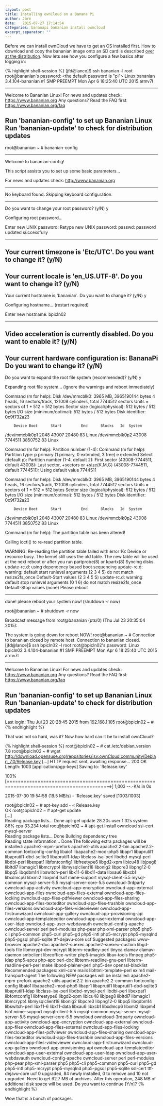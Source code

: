```yaml
---
layout: post
title: Installing ownCloud on a Banana Pi
author: Jörn
date:   2015-07-27 17:14:54
categories: bananapi bananian install owncloud
excerpt_separator: ""
---
```


Before we can install ownCloud we have to get an OS installed first. How to download and copy the bananian image onto an SD card is described [over at the distribution](https://www.bananian.org/download#installation). Now lets see how you configure a few basics after logging in:

{% highlight shell-session %}
[jfd@lance]$ ssh bananian -l root
root@bananian's password: <the default password is "pi">
Linux bananian 3.4.104-bananian #1 SMP PREEMPT Mon Apr 6 18:25:40 UTC 2015 armv7l

------------------------------------------------------------------------ 
Welcome to Bananian Linux!
For news and updates check: https://www.bananian.org
Any questions? Read the FAQ first: https://www.bananian.org/faq

Run 'bananian-config' to set up Bananian Linux
Run 'bananian-update' to check for distribution updates
------------------------------------------------------------------------
root@bananian ~ # bananian-config

---------------------------------------------------------------------------------
Welcome to bananian-config! 

This script assists you to set up some basic parameters... 

For news and updates check: http://www.bananian.org 

---------------------------------------------------------------------------------
No keyboard found. Skipping keyboard configuration.

---------------------------------------------------------------------------------
Do you want to change your root password? (y/N) y

Configuring root password... 

Enter new UNIX password: <choose whatever suits you>
Retype new UNIX password: <choose whatever suits you>
passwd: password updated successfully

---------------------------------------------------------------------------------
Your current timezone is 'Etc/UTC'. Do you want to change it? (y/N) <enter>
---------------------------------------------------------------------------------
Your current locale is 'en_US.UTF-8'. Do you want to change it? (y/N) <enter>
---------------------------------------------------------------------------------
Your current hostname is 'bananian'. Do you want to change it? (y/N) y

Configuring hostname... (restart required) 

Enter new hostname: bpicln02 <choose whatever suits you>

---------------------------------------------------------------------------------
Video acceleration is currently disabled. Do you want to enable it? (y/N) <enter>
---------------------------------------------------------------------------------
Your current hardware configuration is: BananaPi
Do you want to change it? (y/N) <enter>
---------------------------------------------------------------------------------
Do you want to expand the root file system (recommended)? (y/N) y

Expanding root file system... (ignore the warnings and reboot immediately) 


Command (m for help): 
Disk /dev/mmcblk0: 3965 MB, 3965190144 bytes
4 heads, 16 sectors/track, 121008 cylinders, total 7744512 sectors
Units = sectors of 1 * 512 = 512 bytes
Sector size (logical/physical): 512 bytes / 512 bytes
I/O size (minimum/optimal): 512 bytes / 512 bytes
Disk identifier: 0x9f732a23

        Device Boot      Start         End      Blocks   Id  System
/dev/mmcblk0p1            2048       43007       20480   83  Linux
/dev/mmcblk0p2           43008     7744511     3850752   83  Linux

Command (m for help): Partition number (1-4): 
Command (m for help): Partition type:
   p   primary (1 primary, 0 extended, 3 free)
   e   extended
Select (default p): Partition number (1-4, default 2): First sector (43008-7744511, default 43008): Last sector, +sectors or +size{K,M,G} (43008-7744511, default 7744511): Using default value 7744511

Command (m for help): 
Disk /dev/mmcblk0: 3965 MB, 3965190144 bytes
4 heads, 16 sectors/track, 121008 cylinders, total 7744512 sectors
Units = sectors of 1 * 512 = 512 bytes
Sector size (logical/physical): 512 bytes / 512 bytes
I/O size (minimum/optimal): 512 bytes / 512 bytes
Disk identifier: 0x9f732a23

        Device Boot      Start         End      Blocks   Id  System
/dev/mmcblk0p1            2048       43007       20480   83  Linux
/dev/mmcblk0p2           43008     7744511     3850752   83  Linux

Command (m for help): The partition table has been altered!

Calling ioctl() to re-read partition table.

WARNING: Re-reading the partition table failed with error 16: Device or resource busy.
The kernel still uses the old table. The new table will be used at
the next reboot or after you run partprobe(8) or kpartx(8)
Syncing disks.
update-rc.d: using dependency based boot sequencing
update-rc.d: warning: default start runlevel arguments (2 3 4 5) do not match resize2fs_once Default-Start values (2 3 4 5 S)
update-rc.d: warning: default stop runlevel arguments (0 1 6) do not match resize2fs_once Default-Stop values (none)
Please reboot

---------------------------------------------------------------------------------
done! please reboot your system now! (shutdown -r now) 

root@bananian ~ # shutdown -r now

Broadcast message from root@bananian (pts/0) (Thu Jul 23 20:35:04 2015):

The system is going down for reboot NOW!
root@bananian ~ # Connection to bananian closed by remote host.
Connection to bananian closed.
[jfd@lance]$ ssh bpicln02 -l root
root@bpicln02's password: 
Linux bpicln02 3.4.104-bananian #1 SMP PREEMPT Mon Apr 6 18:25:40 UTC 2015 armv7l

------------------------------------------------------------------------ 
Welcome to Bananian Linux!
For news and updates check: https://www.bananian.org
Any questions? Read the FAQ first: https://www.bananian.org/faq

Run 'bananian-config' to set up Bananian Linux
Run 'bananian-update' to check for distribution updates
------------------------------------------------------------------------
Last login: Thu Jul 23 20:28:45 2015 from 192.168.1.105
root@bpicln02 ~ # 
{% endhighlight %}

That was not so hard, was it? Now how hard can it be to install ownCloud?

{% highlight shell-session %}
root@bpicln02 ~ # cat /etc/debian_version                       
7.8
root@bpicln02 ~ # wget http://download.opensuse.org/repositories/isv:ownCloud:community/Debian_7.0/Release.key
[...]
HTTP request sent, awaiting response... 200 OK
Length: 1003 [application/pgp-keys]
Saving to: `Release.key'

100%[===========================================================================================>] 1,003       --.-K/s   in 0s      

2015-07-30 19:54:58 (18.5 MB/s) - `Release.key' saved [1003/1003]

root@bpicln02 ~ # apt-key add - < Release.key  
OK
root@bpicln02 ~ # apt-get update                                                                              
[...]                                                                           
Reading package lists... Done
apt-get update  28.20s user 1.32s system 88% cpu 33.234 total
root@bpicln02 ~ # apt-get install owncloud ssl-cert mysql-server                                              
Reading package lists... Done
Building dependency tree       
Reading state information... Done
The following extra packages will be installed:
  apache2-mpm-prefork apache2-utils apache2.2-bin apache2.2-common fontconfig-config libaio1 libapache2-mod-php5 libapr1
  libaprutil1 libaprutil1-dbd-sqlite3 libaprutil1-ldap libclass-isa-perl libdbd-mysql-perl libdbi-perl libexpat1 libfontconfig1
  libfreetype6 libgd2-xpm libicu48 libjpeg8 libltdl7 libmagic1 libmcrypt4 libmysqlclient18 libonig2 libpcre3 libpng12-0 libpq5
  libqdbm14 libswitch-perl libx11-6 libx11-data libxau6 libxcb1 libxdmcp6 libxml2 libxpm4 lsof mime-support mysql-client-5.5
  mysql-common mysql-server-5.5 mysql-server-core-5.5 owncloud-3rdparty owncloud-app-activity owncloud-app-encryption
  owncloud-app-external owncloud-app-files owncloud-app-files-external owncloud-app-files-locking owncloud-app-files-pdfviewer
  owncloud-app-files-sharing owncloud-app-files-texteditor owncloud-app-files-trashbin owncloud-app-files-versions
  owncloud-app-files-videoviewer owncloud-app-firstrunwizard owncloud-app-gallery owncloud-app-provisioning-api
  owncloud-app-templateeditor owncloud-app-user-external owncloud-app-user-ldap owncloud-app-user-webdavauth owncloud-config-apache
  owncloud-server perl perl-modules php-pear php-xml-parser php5 php5-cli php5-common php5-curl php5-gd php5-intl php5-mcrypt
  php5-mysqlnd php5-pgsql php5-sqlite ttf-dejavu-core ucf
Suggested packages:
  www-browser apache2-doc apache2-suexec apache2-suexec-custom libgd-tools file libmcrypt-dev mcrypt libterm-readkey-perl tinyca
  clamav clamav-daemon smbclient libreoffice-writer php5-imagick libav-tools ffmpeg php5-ldap php5-apcu php-apc perl-doc
  libterm-readline-gnu-perl libterm-readline-perl-perl make libpod-plainer-perl php5-dev openssl-blacklist
Recommended packages:
  xml-core mailx libhtml-template-perl exim4 mail-transport-agent
The following NEW packages will be installed:
  apache2-mpm-prefork apache2-utils apache2.2-bin apache2.2-common fontconfig-config libaio1 libapache2-mod-php5 libapr1
  libaprutil1 libaprutil1-dbd-sqlite3 libaprutil1-ldap libclass-isa-perl libdbd-mysql-perl libdbi-perl libexpat1 libfontconfig1
  libfreetype6 libgd2-xpm libicu48 libjpeg8 libltdl7 libmagic1 libmcrypt4 libmysqlclient18 libonig2 libpcre3 libpng12-0 libpq5
  libqdbm14 libswitch-perl libx11-6 libx11-data libxau6 libxcb1 libxdmcp6 libxml2 libxpm4 lsof mime-support mysql-client-5.5
  mysql-common mysql-server mysql-server-5.5 mysql-server-core-5.5 owncloud owncloud-3rdparty owncloud-app-activity
  owncloud-app-encryption owncloud-app-external owncloud-app-files owncloud-app-files-external owncloud-app-files-locking
  owncloud-app-files-pdfviewer owncloud-app-files-sharing owncloud-app-files-texteditor owncloud-app-files-trashbin
  owncloud-app-files-versions owncloud-app-files-videoviewer owncloud-app-firstrunwizard owncloud-app-gallery
  owncloud-app-provisioning-api owncloud-app-templateeditor owncloud-app-user-external owncloud-app-user-ldap
  owncloud-app-user-webdavauth owncloud-config-apache owncloud-server perl perl-modules php-pear php-xml-parser php5 php5-cli
  php5-common php5-curl php5-gd php5-intl php5-mcrypt php5-mysqlnd php5-pgsql php5-sqlite ssl-cert ttf-dejavu-core ucf
0 upgraded, 84 newly installed, 0 to remove and 10 not upgraded.
Need to get 62.7 MB of archives.
After this operation, 248 MB of additional disk space will be used.
Do you want to continue [Y/n]? 
{% endhighlight %}

Wow that is a bunch of packages. 

